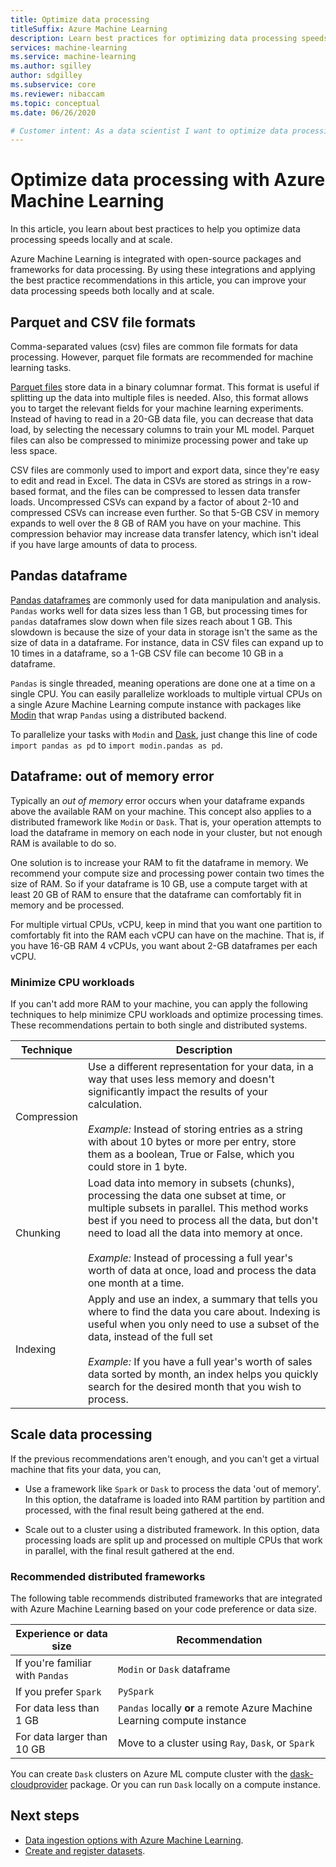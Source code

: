 ```yaml
---
title: Optimize data processing
titleSuffix: Azure Machine Learning
description: Learn best practices for optimizing data processing speeds and what integrations Azure Machine Learning supports for data processing at scale.
services: machine-learning
ms.service: machine-learning
ms.author: sgilley
author: sdgilley
ms.subservice: core
ms.reviewer: nibaccam
ms.topic: conceptual
ms.date: 06/26/2020

# Customer intent: As a data scientist I want to optimize data processing speeds at scale
---
```


# Optimize data processing with Azure Machine Learning

In this article, you learn about best practices to help you optimize data processing speeds locally and at scale.

Azure Machine Learning is integrated with open-source packages and frameworks for data processing. By using these integrations and applying the best practice recommendations in this article, you can improve your data processing speeds both locally and at scale.

## Parquet and CSV file formats

Comma-separated values (csv) files are common file formats for data processing. However, parquet file formats are recommended for machine learning tasks.

[Parquet files](https://parquet.apache.org/) store data in a binary columnar format. This format is useful if splitting up the data into multiple files is needed. Also, this format allows you to target the relevant fields for your machine learning experiments. Instead of having to read in a 20-GB data file, you can decrease that data load, by selecting the necessary columns to train your ML model. Parquet files can also be compressed to minimize processing power and take up less space.

CSV files are commonly used to import and export data, since they're easy to edit and read in Excel. The data in CSVs are stored as strings in a row-based format, and the files can be compressed to lessen data transfer loads. Uncompressed CSVs can expand by a factor of about 2-10 and compressed CSVs can increase even further. So that 5-GB CSV in memory expands to well over the 8 GB of RAM you have on your machine. This compression behavior may increase data transfer latency, which isn't ideal if you have large amounts of data to process. 

## Pandas dataframe

[Pandas dataframes](https://pandas.pydata.org/pandas-docs/stable/getting_started/overview.html) are commonly used for data manipulation and analysis. `Pandas` works well for data sizes less than 1 GB, but processing times for `pandas` dataframes slow down when file sizes reach about 1 GB. This slowdown is because the size of your data in storage isn't the same as the size of data in a dataframe. For instance, data in CSV files can expand up to 10 times in a dataframe, so a 1-GB CSV file can become 10 GB in a dataframe.

`Pandas` is single threaded, meaning operations are done one at a time on a single CPU. You can easily parallelize workloads to multiple virtual CPUs on a single Azure Machine Learning compute instance with packages like [Modin](https://modin.readthedocs.io/en/latest/) that wrap `Pandas` using a distributed backend.

To parallelize your tasks with `Modin` and [Dask](https://dask.org), just change this line of code `import pandas as pd` to `import modin.pandas as pd`.

## Dataframe: out of memory error 

Typically an *out of memory* error occurs when your dataframe expands above the available RAM on your machine. This concept also applies to a distributed framework like `Modin` or `Dask`.  That is, your operation attempts to load the dataframe in memory on each node in your cluster, but not enough RAM is available to do so.

One solution is to increase your RAM to fit the dataframe in memory. We recommend your compute size and processing power contain two times the size of RAM. So if your dataframe is 10 GB, use a compute target with at least 20 GB of RAM to ensure that the dataframe can comfortably fit in memory and be processed. 

For multiple virtual CPUs, vCPU, keep in mind that you want one partition to comfortably fit into the RAM each vCPU can have on the machine. That is, if you have 16-GB RAM 4 vCPUs, you want  about 2-GB dataframes per each vCPU.

### Minimize CPU workloads

If you can't add more RAM to your machine, you can apply the following techniques to help minimize CPU workloads and optimize processing times. These recommendations pertain to both single and distributed systems.

Technique | Description
----|----
Compression | Use a different representation for your data, in a way that uses less memory and  doesn't significantly impact the results of your calculation.<br><br>*Example:* Instead of storing entries as a string with about 10 bytes or more per entry, store them as a boolean, True or False, which you could store in 1 byte.
Chunking | Load data into memory in subsets (chunks), processing the data one subset at time, or multiple subsets in parallel. This method works best if you need to process all the data, but don't need to load all the data into memory at once. <br><br>*Example:* Instead of processing a full year's worth of data at once, load and process the data one month at a time.
Indexing | Apply and use an index, a summary that tells you where to find the data you care about. Indexing is useful when you only need to use a subset of the data, instead of the full set<br><br>*Example:* If you have a full year's worth of sales data sorted by month, an index helps you quickly search for the desired month that you wish to process.

## Scale data processing

If the previous recommendations aren't enough, and you can't get a virtual machine that fits your data, you can, 

* Use a framework like `Spark` or `Dask` to process the data 'out of memory'. In this option, the dataframe is loaded into RAM partition by partition and processed, with the final result being gathered at the end.  

* Scale out to a cluster using a distributed framework. In this option, data processing loads are split up and processed on multiple CPUs that work in parallel, with the final result gathered at the end.


### Recommended distributed frameworks

The following table recommends distributed frameworks that are integrated with Azure Machine Learning based on your code preference or data size.

Experience or data size | Recommendation
------|------
If you're familiar with `Pandas`| `Modin` or `Dask` dataframe
If you prefer `Spark` | `PySpark`
For data less than 1 GB | `Pandas` locally **or** a remote Azure Machine Learning compute instance
For data larger than 10 GB| Move to a cluster using `Ray`, `Dask`, or `Spark`

You can create `Dask` clusters on Azure ML compute cluster with the [dask-cloudprovider](https://cloudprovider.dask.org/en/latest/#azure) package. Or you can run `Dask` locally on a compute instance.

## Next steps

* [Data ingestion options with Azure Machine Learning](concept-data-ingestion.md).
* [Create and register datasets](how-to-create-register-datasets.md).
